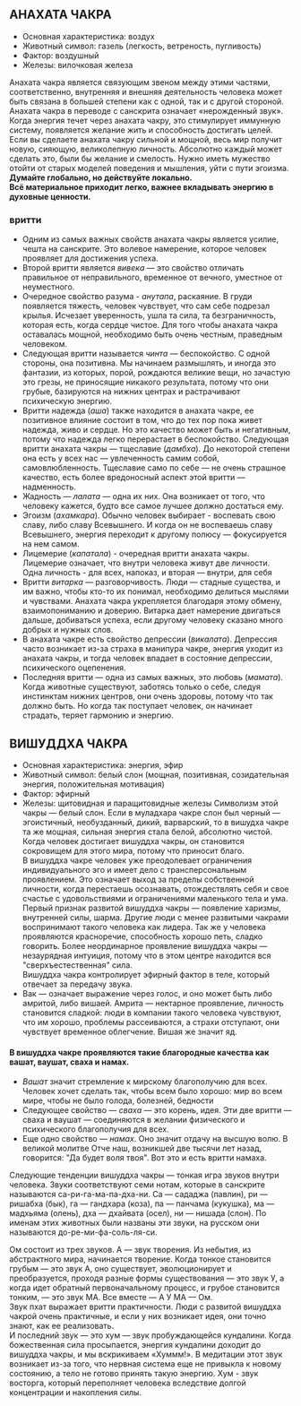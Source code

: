 
## АНАХАТА ЧАКРА
* Основная характеристика: воздух
* Животный символ: газель (легкость, ветреность, пугливость)
* Фактор: воздушный
* Железы: вилочковая железа

Анахата чакра является связующим звеном между этими частями, соответственно, внутренняя и внешняя деятельность человека может быть связана в большей степени как с одной, так и с другой стороной.    
Анахата чакра в переводе с санскрита означает «нерожденный звук».   
Когда энергия течет через анахата чакру, это стимулирует иммунную систему, появляется желание жить и способность достигать целей.
Если вы сделаете анахата чакру сильной и мощной, весь мир получит новую, сияющую, великолепную личность. Абсолютно каждый может сделать это, были бы желание и смелость. Нужно иметь мужество отойти от старых моделей поведения и мышления, уйти с пути эгоизма.   
**Думайте глобально, но действуйте локально.**   
**Всё материальное приходит легко, важнее вкладывать энергию в духовные ценности.**

### вритти
* Одним из самых важных свойств анахата чакры является усилие, чешта на санскрите. Это волевое намерение, которое человек проявляет для достижения успеха. 
* Второй вритти является *вивека* — это свойство отличать правильное от неправильного, временное от вечного, уместное от неуместного.
* Очередное свойство разума - *анутапа*, раскаяние. В груди появляется тяжесть, человек чувствует, что сам себе подрезал крылья. Исчезает уверенность, ушла та сила, та безграничность, которая есть, когда сердце чистое. Для того чтобы анахата чакра оставалась мощной, необходимо быть очень честным, праведным человеком. 
* Следующая вритти называется *чинта* — беспокойство. С одной стороны, она позитивна. Мы начинаем размышлять, и иногда это фантазии, из которых, порой, рождаются великие вещи, но зачастую это грезы, не приносящие никакого результата, потому что они грубые, базируются на нижних центрах и растрачивают психическую энергию. 
* Вритти надежда (*аша*) также находится в анахата чакре, ее позитивное влияние состоит в том, что до тех пор пока живет надежда, живо и сердце. Но это качество может быть и негативным, потому что надежда легко перерастает в беспокойство.
Следующая вритти анахата чакры — тщеславие (*дамбха*). До некоторой степени она есть у всех нас — увлеченность самим собой, самовлюбленность. Тщеславие само по себе — не очень страшное качество, есть более вредоносный аспект этой вритти — надменность.
* Жадность — *лалата* — одна их них. Она возникает от того, что человеку кажется, будто все самое лучшее должно достаться ему. 
* Эгоизм (*ахамкара*). Обычно человек выбирает - воспевать свою славу, либо славу Всевышнего. И когда он не воспеваешь славу Всевышнего, энергия переходит к другому полюсу — фокусируется на нем самом. 
* Лицемерие (*капатала*) - очередная вритти анахата чакры. Лицемерие означает, что внутри человека живут две личности. Одна личность - для всех, напоказ, и вторая — внутри, для себя
* Вритти *витарка* — разговорчивость. Люди — стадные существа, и им важно, чтобы кто-то их понимал, необходимо делиться мыслями и чувствами. Анахата чакра укрепляется благодаря этому обмену, взаимопониманию и доверию. Витарка дает намерение двигаться дальше, добиваться успеха, если другому человеку сказано много добрых и нужных слов. 
* В анахата чакре есть свойство депрессии (*викалата*). Депрессия часто возникает из-за страха в манипура чакре, энергия уходит из анахата чакры, и тогда человек впадает в состояние депрессии, психического оцепенения.
* Последняя вритти — одна из самых важных, это любовь (*мамата*). Когда животные существуют, заботясь только о себе, следуя инстинктам нижних центров, они очень здоровы, потому что так должно быть. Но когда так поступает человек, он начинает страдать, теряет гармонию и энергию. 

## ВИШУДДХА ЧАКРА
* Основная характеристика: энергия, эфир
* Животный символ: белый слон (мощная, позитивная, созидательная энергия, положительная мотивация)
* Фактор: эфирный
* Железы: щитовидная и паращитовидные железы
Символизм этой чакры — белый слон. Если в муладхара чакре слон был черный — эгоистичный, необузданный, дикий, варварский, то в вишудха чакре та же мощная, сильная энергия стала белой, абсолютно чистой. Когда человек достигает вишуддха чакры, он становится сокровищем для этого мира, потому что приносит благо.   
В вишуддха чакре человек уже преодолевает ограничения индивидуального эго и имеет дело с трансперсональным проявлением.
Это означает выход за пределы собственной личности, когда перестаешь осознавать, отождествлять себя и свое счастье с удовольствиями и ограничениями маленького тела и ума.   
Первый признак развитой вишуддха чакры — появление харизмы, внутренней силы, шарма. Другие люди с менее развитыми чакрами воспринимают такого человека как лидера. Так же у человека проявляются красноречие, способность хорошо петь, сладко говорить. Более неординарное проявление вишуддха чакры — незаурядная интуиция, потому что в этом центре находится вся "сверхъестественная" сила.     
Вишуддха чакра контролирует эфирный фактор в теле, который отвечает за передачу звука.   
* Вак — означает выражение через голос, и оно может быть либо амритой, либо вишаей. 
Амрита — нектарное проявление, личность становится сладкой: люди в компании такого человека чувствуют, что им хорошо, проблемы рассеиваются, а страхи отступают, они чувствует временное облегчение. 
Вишая же значит яд.    
#### В вишуддха чакре проявляются такие благородные качества как вашат, ваушат, сваха и намах.
* *Вашат* значит стремление к мирскому благополучию для всех. Человек хочет сделать так, чтобы всем было хорошо: мир во всем мире, чтобы не было голода, болезней, бедности
* Следующее свойство — *сваха* — это корень, идея. Эти две вритти — сваха и ваушат — соединяются в желании физического и психического благополучия для всех. 
* Еще одно свойство — *намах*. Оно значит отдачу на высшую волю. В великой молитве Отче наш, возникшей две тысячи лет назад, говорится: "Да будет воля твоя". Вот это и есть вритти намаха.

Следующие тенденции вишуддха чакры — тонкая игра звуков внутри человека. Звуки соответствуют семи нотам, которые в санскрите называются са-ри-га-ма-па-дха-ни. Са — сададжа (павлин), ри — ришабха (бык), га — гандхара (коза), па — панчама (кукушка), ма — мадхьяма (олень), дха — дхайвата (осел), ни — нишада (слон). По именам этих животных были названы эти звуки, на русском они называются до-ре-ми-фа-соль-ля-си.

Ом состоит из трех звуков. А — звук творения. Из небытия, из абстрактного мира, начинается творение. Когда тонкое становится грубым — это звук А, оно существует, эволюционирует и преобразуется, проходя разные формы существования — это звук У, а когда идет обратный первоначальному процесс, и грубое становится тонким, — это звук МА. Все вместе — А У МА — Ом.   
Звук пхат выражает вритти практичности. Люди с развитой вишуддха чакрой очень практичные, и если у них возникает идея, они точно знают, как ее реализовать.   
И последний звук — это хум — звук пробуждающейся кундалини. Когда божественная сила просыпается, энергия кундалини доходит до вишуддха чакры, и мы вскрикиваем «Хуммм!». В медитации этот звук возникает из-за того, что нервная система еще не привыкла к новому состоянию, а тело не готово принять такую энергию. Хум - звук восторга, который переполняет человека вследствие долгой концентрации и накопления силы. 






